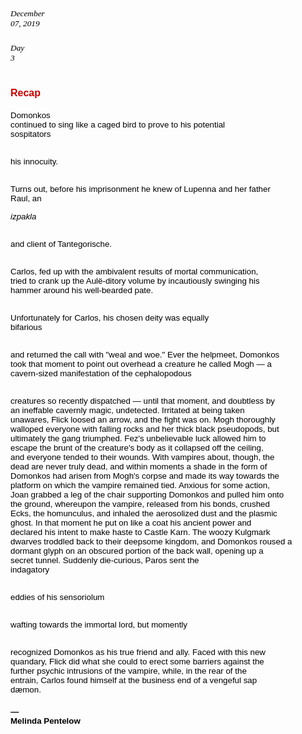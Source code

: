##### <span style="font-size: 10pt; font-family: Georgia; color: #000000; background-color: transparent; font-weight: 400; font-style: italic; font-variant: normal; text-decoration: none; vertical-align: baseline; white-space: pre-wrap;">December 07, 2019</span>



##### <span style="font-size: 10pt; font-family: Georgia; color: #000000; background-color: transparent; font-weight: 400; font-style: italic; font-variant: normal; text-decoration: none; vertical-align: baseline; white-space: pre-wrap;">Day 3</span>



# <span style="font-size: 12pt; font-family: 'Proxima Nova',sans-serif; color: #cc0000; background-color: transparent; font-weight: bold; font-style: normal; font-variant: normal; text-decoration: none; vertical-align: baseline; white-space: pre-wrap;">Recap</span>



<span style="font-size: 10pt; font-family: Calibri,sans-serif; color: #000000; background-color: transparent; font-weight: 400; font-style: normal; font-variant: normal; text-decoration: none; vertical-align: baseline; white-space: pre-wrap;">Domonkos continued to sing like a caged bird to prove to his potential sospitators</span>

<span style="font-size: 10pt; font-family: Calibri,sans-serif; color: #000000; background-color: transparent; font-weight: 400; font-style: normal; font-variant: normal; text-decoration: none; vertical-align: baseline; white-space: pre-wrap;"> his innocuity.</span>

<span style="font-size: 10pt; font-family: Calibri,sans-serif; color: #000000; background-color: transparent; font-weight: 400; font-style: normal; font-variant: normal; text-decoration: none; vertical-align: baseline; white-space: pre-wrap;"> Turns out, before his imprisonment he knew of Lupenna and her father Raul, an </span>

<span style="font-size: 10pt; font-family: Calibri,sans-serif; color: #000000; background-color: transparent; font-weight: 400; font-style: italic; font-variant: normal; text-decoration: none; vertical-align: baseline; white-space: pre-wrap;">izpakla</span>

<span style="font-size: 10pt; font-family: Calibri,sans-serif; color: #000000; background-color: transparent; font-weight: 400; font-style: normal; font-variant: normal; text-decoration: none; vertical-align: baseline; white-space: pre-wrap;"> and client of Tantegorische.</span>

<span style="font-size: 10pt; font-family: Calibri,sans-serif; color: #000000; background-color: transparent; font-weight: 400; font-style: normal; font-variant: normal; text-decoration: none; vertical-align: baseline; white-space: pre-wrap;"> Carlos, fed up with the ambivalent results of mortal communication, tried to crank up the Aulë-ditory volume by incautiously swinging his hammer around his well-bearded pate.</span>

<span style="font-size: 10pt; font-family: Calibri,sans-serif; color: #000000; background-color: transparent; font-weight: 400; font-style: normal; font-variant: normal; text-decoration: none; vertical-align: baseline; white-space: pre-wrap;"> Unfortunately for Carlos, his chosen deity was equally bifarious</span>

<span style="font-size: 10pt; font-family: Calibri,sans-serif; color: #000000; background-color: transparent; font-weight: 400; font-style: normal; font-variant: normal; text-decoration: none; vertical-align: baseline; white-space: pre-wrap;"> and returned the call with "weal and woe." Ever the helpmeet, Domonkos took that moment to point out overhead a creature he called Mogh — a cavern-sized manifestation of the cephalopodous</span>

<span style="font-size: 10pt; font-family: Calibri,sans-serif; color: #000000; background-color: transparent; font-weight: 400; font-style: normal; font-variant: normal; text-decoration: none; vertical-align: baseline; white-space: pre-wrap;"> creatures so recently dispatched — until that moment, and doubtless by an ineffable cavernly magic, undetected. Irritated at being taken unawares, Flick loosed an arrow, and the fight was on. Mogh thoroughly walloped everyone with falling rocks and her thick black pseudopods, but ultimately the gang triumphed. Fez's unbelievable luck allowed him to escape the brunt of the creature's body as it collapsed off the ceiling, and everyone tended to their wounds. With vampires about, though, the dead are never truly dead, and within moments a shade in the form of Domonkos had arisen from Mogh's corpse and made its way towards the platform on which the vampire remained tied. Anxious for some action, Joan grabbed a leg of the chair supporting Domonkos and pulled him onto the ground, whereupon the vampire, released from his bonds, crushed Ecks, the homunculus, and inhaled the aerosolized dust and the plasmic ghost. In that moment he put on like a coat his ancient power and declared his intent to make haste to Castle Karn. The woozy Kulgmark dwarves troddled back to their deepsome kingdom, and Domonkos roused a dormant glyph on an obscured portion of the back wall, opening up a secret tunnel. Suddenly die-curious, Paros sent the indagatory</span>

<span style="font-size: 10pt; font-family: Calibri,sans-serif; color: #000000; background-color: transparent; font-weight: 400; font-style: normal; font-variant: normal; text-decoration: none; vertical-align: baseline; white-space: pre-wrap;"> eddies of his sensoriolum</span>

<span style="font-size: 10pt; font-family: Calibri,sans-serif; color: #000000; background-color: transparent; font-weight: 400; font-style: normal; font-variant: normal; text-decoration: none; vertical-align: baseline; white-space: pre-wrap;"> wafting towards the immortal lord, but momently</span>

<span style="font-size: 10pt; font-family: Calibri,sans-serif; color: #000000; background-color: transparent; font-weight: 400; font-style: normal; font-variant: normal; text-decoration: none; vertical-align: baseline; white-space: pre-wrap;"> recognized Domonkos as his true friend and ally. Faced with this new quandary, Flick did what she could to erect some barriers against the further psychic intrusions of the vampire, while, in the rear of the entrain, Carlos found himself at the business end of a vengeful sap dæmon.</span>

<span id="docs-internal-guid-e031d69b-7fff-b2a8-2849-dcee89575639"></span>

#### <span style="font-size: 10pt; font-family: Calibri,sans-serif; color: #000000; background-color: transparent; font-weight: bold; font-style: normal; font-variant: normal; text-decoration: none; vertical-align: baseline; white-space: pre-wrap;">— Melinda Pentelow</span>



